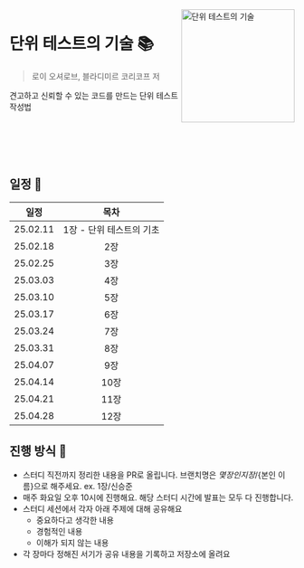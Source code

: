 <img src="https://contents.kyobobook.co.kr/sih/fit-in/458x0/pdt/9791140712021.jpg" alt="단위 테스트의 기술" align="right" width="200" />

# 단위 테스트의 기술 📚

> 로이 오셔로브, 블라디미르 코리코프 저

견고하고 신뢰할 수 있는 코드를 만드는 단위 테스트 작성법

<br />
<br />
<br />
<br />

## 일정 📅

|    일정    |       목차       |
|:--------:|:--------------:|
| 25.02.11 |  1장 - 단위 테스트의 기초   |
| 25.02.18 | 2장  |
| 25.02.25 | 3장  |
| 25.03.03 | 4장  |
| 25.03.10 | 5장  |
| 25.03.17 | 6장  |
| 25.03.24 | 7장  |
| 25.03.31 | 8장  |
| 25.04.07 | 9장  |
| 25.04.14 | 10장  |
| 25.04.21 | 11장  |
| 25.04.28 | 12장  |

## 진행 방식 🌌

* 스터디 직전까지 정리한 내용을 PR로 올립니다. 브랜치명은 ${몇 장인지}장/${본인 이름}으로 해주세요. ex. 1장/신승준
* 매주 화요일 오후 10시에 진행해요. 해당 스터디 시간에 발표는 모두 다 진행합니다.
* 스터디 세션에서 각자 아래 주제에 대해 공유해요
  + 중요하다고 생각한 내용
  + 경험적인 내용
  + 이해가 되지 않는 내용
* 각 장마다 정해진 서기가 공유 내용을 기록하고 저장소에 올려요
